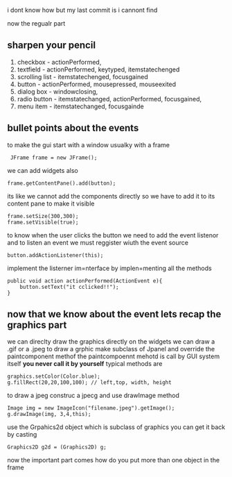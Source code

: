 i dont know how but my last commit is i cannont find

now the regualr part
## sharpen your pencil
1. checkbox - actionPerformed, 
2. textfield - actionPerformed, keytyped, itemstatechenged
3. scrolling list - itemstatechenged, focusgained
4. button - actionPerformed, mousepressed, mouseexited
5. dialog box - windowclosing, 
6. radio button - itemstatechanged, actionPerformed, focusgained,
7. menu item - itemstatechanged, focusgainde 

## bullet points about the events

to make the gui start with a window usualky with a frame
 
     JFrame frame = new JFrame();
we can add widgets also
    
    frame.getContentPane().add(button);
its like we cannot add the components directly so we have to add it to its content pane
to make it visible
    
    frame.setSize(300,300);
    frame.setVisible(true);
to know when the user clicks the button we need to add the event listenor
and to listen an event we must reggister wiuth the event source
    
    button.addActionListener(this);
implement the listerner im=nterface by implen=menting all the methods
    
    public void action actionPerformed(ActionEvent e){
        button.setText("it cclicked!!");
    }
## now that we know about the event lets recap the graphics part
we can direclty draw the graphics directly on the widgets
we can draw a .gif or a .jpeg
to draw a grphic make subclass of Jpanel and override the paintcomponent methof
the paintcompoennt mehotd is  call by GUI system itself **you never call it by yourself**
typical methods are
    
    graphics.setColor(Color.blue);
    g.fillRect(20,20,100,100); // left,top, width, height
to draw a jpeg construc a jpecg and use drawImage method
    
    Image img = new ImageIcon("filename.jpeg").getImage();
    g.drawImage(img, 3,4,this);
use the Grpahics2d object which is subclass of graphics you can get it back by casting

    Graphics2D g2d = (Graphics2D) g;  
now the important part comes how do you put more than one object in the frame